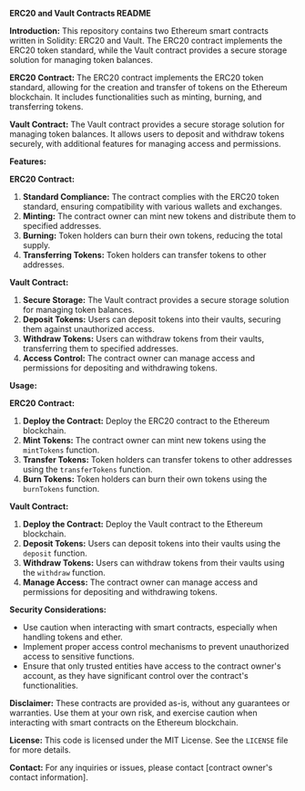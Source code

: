 **ERC20 and Vault Contracts README**

**Introduction:**
This repository contains two Ethereum smart contracts written in Solidity: ERC20 and Vault. The ERC20 contract implements the ERC20 token standard, while the Vault contract provides a secure storage solution for managing token balances.

**ERC20 Contract:**
The ERC20 contract implements the ERC20 token standard, allowing for the creation and transfer of tokens on the Ethereum blockchain. It includes functionalities such as minting, burning, and transferring tokens.

**Vault Contract:**
The Vault contract provides a secure storage solution for managing token balances. It allows users to deposit and withdraw tokens securely, with additional features for managing access and permissions.

**Features:**

**ERC20 Contract:**
1. **Standard Compliance:** The contract complies with the ERC20 token standard, ensuring compatibility with various wallets and exchanges.
2. **Minting:** The contract owner can mint new tokens and distribute them to specified addresses.
3. **Burning:** Token holders can burn their own tokens, reducing the total supply.
4. **Transferring Tokens:** Token holders can transfer tokens to other addresses.

**Vault Contract:**
1. **Secure Storage:** The Vault contract provides a secure storage solution for managing token balances.
2. **Deposit Tokens:** Users can deposit tokens into their vaults, securing them against unauthorized access.
3. **Withdraw Tokens:** Users can withdraw tokens from their vaults, transferring them to specified addresses.
4. **Access Control:** The contract owner can manage access and permissions for depositing and withdrawing tokens.

**Usage:**

**ERC20 Contract:**
1. **Deploy the Contract:** Deploy the ERC20 contract to the Ethereum blockchain.
2. **Mint Tokens:** The contract owner can mint new tokens using the `mintTokens` function.
3. **Transfer Tokens:** Token holders can transfer tokens to other addresses using the `transferTokens` function.
4. **Burn Tokens:** Token holders can burn their own tokens using the `burnTokens` function.

**Vault Contract:**
1. **Deploy the Contract:** Deploy the Vault contract to the Ethereum blockchain.
2. **Deposit Tokens:** Users can deposit tokens into their vaults using the `deposit` function.
3. **Withdraw Tokens:** Users can withdraw tokens from their vaults using the `withdraw` function.
4. **Manage Access:** The contract owner can manage access and permissions for depositing and withdrawing tokens.

**Security Considerations:**
- Use caution when interacting with smart contracts, especially when handling tokens and ether.
- Implement proper access control mechanisms to prevent unauthorized access to sensitive functions.
- Ensure that only trusted entities have access to the contract owner's account, as they have significant control over the contract's functionalities.

**Disclaimer:**
These contracts are provided as-is, without any guarantees or warranties. Use them at your own risk, and exercise caution when interacting with smart contracts on the Ethereum blockchain.

**License:**
This code is licensed under the MIT License. See the `LICENSE` file for more details.

**Contact:**
For any inquiries or issues, please contact [contract owner's contact information].
